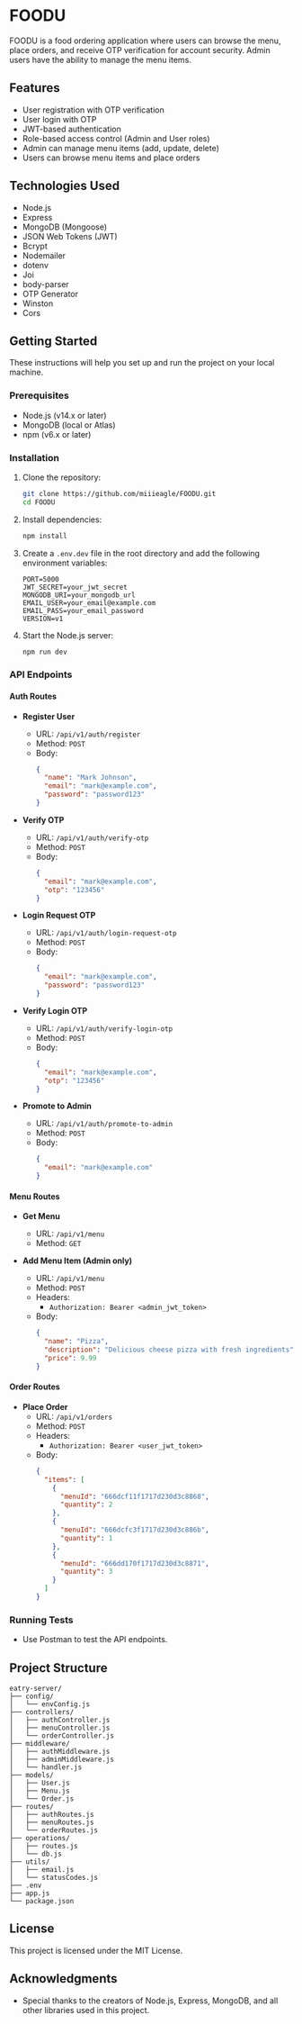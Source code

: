 # FOODU

FOODU is a food ordering application where users can browse the menu, place orders, and receive OTP verification for account security. Admin users have the ability to manage the menu items.

## Features

- User registration with OTP verification
- User login with OTP
- JWT-based authentication
- Role-based access control (Admin and User roles)
- Admin can manage menu items (add, update, delete)
- Users can browse menu items and place orders

## Technologies Used

- Node.js
- Express
- MongoDB (Mongoose)
- JSON Web Tokens (JWT)
- Bcrypt
- Nodemailer
- dotenv
- Joi
- body-parser
- OTP Generator
- Winston
- Cors

## Getting Started

These instructions will help you set up and run the project on your local machine.

### Prerequisites

- Node.js (v14.x or later)
- MongoDB (local or Atlas)
- npm (v6.x or later)

### Installation

1. Clone the repository:

    ```sh
    git clone https://github.com/miiieagle/FOODU.git
    cd FOODU
    ```

2. Install dependencies:

    ```sh
    npm install
    ```

3. Create a `.env.dev` file in the root directory and add the following environment variables:

    ```env
    PORT=5000
    JWT_SECRET=your_jwt_secret
    MONGODB_URI=your_mongodb_url
    EMAIL_USER=your_email@example.com
    EMAIL_PASS=your_email_password
    VERSION=v1
    ```

4. Start the Node.js server:

    ```sh
    npm run dev
    ```

### API Endpoints

#### Auth Routes

- **Register User**
    - URL: `/api/v1/auth/register`
    - Method: `POST`
    - Body:
      ```json
      {
        "name": "Mark Johnson",
        "email": "mark@example.com",
        "password": "password123"
      }
      ```

- **Verify OTP**
    - URL: `/api/v1/auth/verify-otp`
    - Method: `POST`
    - Body:
      ```json
      {
        "email": "mark@example.com",
        "otp": "123456"
      }
      ```

- **Login Request OTP**
    - URL: `/api/v1/auth/login-request-otp`
    - Method: `POST`
    - Body:
      ```json
      {
        "email": "mark@example.com",
        "password": "password123"
      }
      ```

- **Verify Login OTP**
    - URL: `/api/v1/auth/verify-login-otp`
    - Method: `POST`
    - Body:
      ```json
      {
        "email": "mark@example.com",
        "otp": "123456"
      }
      ```

- **Promote to Admin**
    - URL: `/api/v1/auth/promote-to-admin`
    - Method: `POST`
    - Body:
      ```json
      {
        "email": "mark@example.com"
      }
      ```

#### Menu Routes

- **Get Menu**
    - URL: `/api/v1/menu`
    - Method: `GET`

- **Add Menu Item (Admin only)**
    - URL: `/api/v1/menu`
    - Method: `POST`
    - Headers:
      - `Authorization: Bearer <admin_jwt_token>`
    - Body:
      ```json
      {
        "name": "Pizza",
        "description": "Delicious cheese pizza with fresh ingredients",
        "price": 9.99
      }
      ```

#### Order Routes

- **Place Order**
    - URL: `/api/v1/orders`
    - Method: `POST`
    - Headers:
      - `Authorization: Bearer <user_jwt_token>`
    - Body:
      ```json
      {
        "items": [
          {
            "menuId": "666dcf11f1717d230d3c8868",
            "quantity": 2
          },
          {
            "menuId": "666dcfc3f1717d230d3c886b",
            "quantity": 1
          },
          {
            "menuId": "666dd170f1717d230d3c8871",
            "quantity": 3
          }
        ]
      }
      ```


### Running Tests

- Use Postman to test the API endpoints.

## Project Structure

```plaintext
eatry-server/
├── config/
│   └── envConfig.js
├── controllers/
│   ├── authController.js
│   ├── menuController.js
│   └── orderController.js
├── middleware/
│   ├── authMiddleware.js
│   ├── adminMiddleware.js
│   └── handler.js
├── models/
│   ├── User.js
│   ├── Menu.js
│   └── Order.js
├── routes/
│   ├── authRoutes.js
│   ├── menuRoutes.js
│   └── orderRoutes.js
├── operations/
│   ├── routes.js
│   └── db.js
├── utils/
│   ├── email.js
│   └── statusCodes.js
├── .env
├── app.js
└── package.json
```
## License

This project is licensed under the MIT License.

## Acknowledgments

- Special thanks to the creators of Node.js, Express, MongoDB, and all other libraries used in this project.
